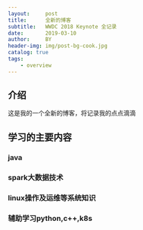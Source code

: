 ```yaml
---
layout:     post
title:      全新的博客
subtitle:   WWDC 2018 Keynote 全记录
date:       2019-03-10
author:     BY
header-img: img/post-bg-cook.jpg
catalog: true
tags:
    - overview
---
```


## 介绍

这是我的一个全新的博客，将记录我的点点滴滴

## 学习的主要内容
### java
### spark大数据技术
### linux操作及运维等系统知识
### 辅助学习python,c++,k8s

